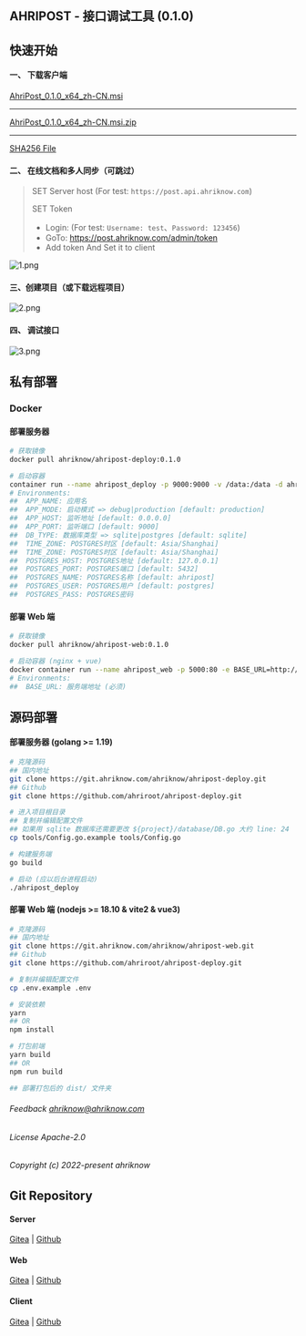 ## AHRIPOST - 接口调试工具 (0.1.0)

## 快速开始

#### 一、 下载客户端

<a href="https://installer.service.ahriknow.com/ahripost/rust/releases/v0.1.0/msi/AhriPost_0.1.0_x64_zh-CN.msi" target="_blank">AhriPost_0.1.0_x64_zh-CN.msi</a>

-------

<a href="https://installer.service.ahriknow.com/ahripost/rust/releases/v0.1.0/msi/AhriPost_0.1.0_x64_zh-CN.msi.zip" target="_blank">AhriPost_0.1.0_x64_zh-CN.msi.zip</a>

--------

<a href="https://installer.service.ahriknow.com/ahripost/rust/releases/v0.1.0/msi/AhriPost_0.1.0_x64_zh-CN.msi.sha256" target="_blank">SHA256 File</a>


#### 二、 在线文档和多人同步（可跳过）

> SET Server host (For test: `https://post.api.ahriknow.com`)
>
> SET Token
>   - Login:  (For test: `Username: test`、`Password: 123456`)
>   - GoTo: https://post.ahriknow.com/admin/token
>   - Add token And Set it to client 

![1.png](https://installer.service.ahriknow.com/ahripost/rust/releases/v0.1.0/resources/1.png)

#### 三、创建项目（或下载远程项目）

![2.png](https://installer.service.ahriknow.com/ahripost/rust/releases/v0.1.0/resources/2.png)

#### 四、 调试接口

![3.png](https://installer.service.ahriknow.com/ahripost/rust/releases/v0.1.0/resources/3.png)

## 私有部署

### Docker

#### 部署服务器

```bash
# 获取镜像
docker pull ahriknow/ahripost-deploy:0.1.0

# 启动容器
container run --name ahripost_deploy -p 9000:9000 -v /data:/data -d ahriknow/ahripost-deploy:0.1.0
# Environments:
##  APP_NAME: 应用名
##  APP_MODE: 启动模式 => debug|production [default: production]
##  APP_HOST: 监听地址 [default: 0.0.0.0]
##  APP_PORT: 监听端口 [default: 9000]
##  DB_TYPE: 数据库类型 => sqlite|postgres [default: sqlite]
##  TIME_ZONE: POSTGRES时区 [default: Asia/Shanghai]
##  TIME_ZONE: POSTGRES时区 [default: Asia/Shanghai]
##  POSTGRES_HOST: POSTGRES地址 [default: 127.0.0.1]
##  POSTGRES_PORT: POSTGRES端口 [default: 5432]
##  POSTGRES_NAME: POSTGRES名称 [default: ahripost]
##  POSTGRES_USER: POSTGRES用户 [default: postgres]
##  POSTGRES_PASS: POSTGRES密码
```
#### 部署 Web 端

```bash
# 获取镜像
docker pull ahriknow/ahripost-web:0.1.0

# 启动容器 (nginx + vue)
docker container run --name ahripost_web -p 5000:80 -e BASE_URL=http://127.0.0.1:9000 -d ahriknow/ahripost-web:0.1.0
# Environments:
##  BASE_URL: 服务端地址 (必须)
```

## 源码部署

#### 部署服务器 (golang >= 1.19)

```bash
# 克隆源码
## 国内地址
git clone https://git.ahriknow.com/ahriknow/ahripost-deploy.git
## Github
git clone https://github.com/ahriroot/ahripost-deploy.git

# 进入项目根目录
## 复制并编辑配置文件
## 如果用 sqlite 数据库还需要更改 ${project}/database/DB.go 大约 line: 24
cp tools/Config.go.example tools/Config.go

# 构建服务端
go build

# 启动 (应以后台进程启动)
./ahripost_deploy
```
#### 部署 Web 端 (nodejs >= 18.10 & vite2 & vue3)

```bash
# 克隆源码
## 国内地址
git clone https://git.ahriknow.com/ahriknow/ahripost-web.git
## Github
git clone https://github.com/ahriroot/ahripost-deploy.git

# 复制并编辑配置文件
cp .env.example .env

# 安装依赖
yarn
## OR
npm install

# 打包前端
yarn build
## OR
npm run build

## 部署打包后的 dist/ 文件夹
```

###### Feedback ahriknow@ahriknow.com

###### License Apache-2.0

###### Copyright (c) 2022-present ahriknow

## Git Repository

#### Server

[Gitea](https://git.ahriknow.com/ahriknow/ahripost-deploy) | [Github](https://github.com/ahriroot/ahripost-deploy)

#### Web

[Gitea](https://git.ahriknow.com/ahriknow/ahripost-web) | [Github](https://github.com/ahriroot/ahripost-web)

#### Client

[Gitea](https://git.ahriknow.com/ahriknow/ahripost-client-rust) | [Github](https://github.com/ahriroot/ahripost-client-rust)

